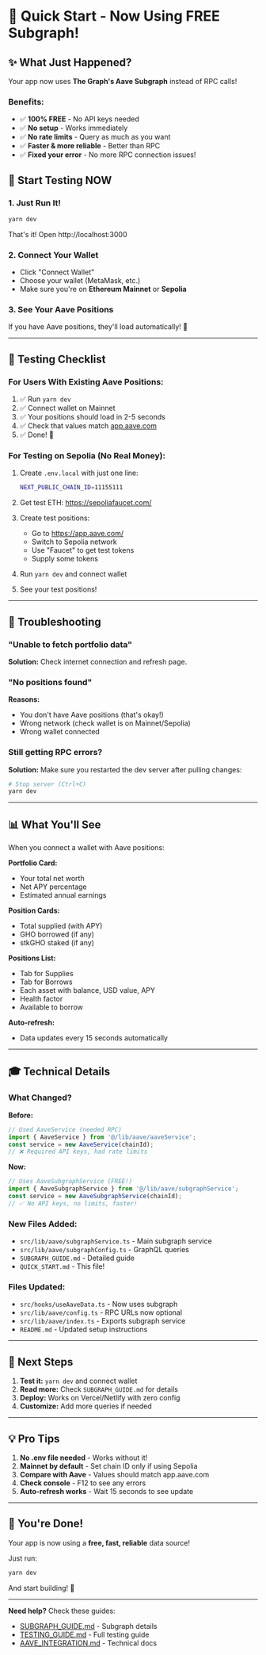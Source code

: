 # 🚀 Quick Start - Now Using FREE Subgraph!

## ✨ What Just Happened?

Your app now uses **The Graph's Aave Subgraph** instead of RPC calls!

### Benefits:
- ✅ **100% FREE** - No API keys needed
- ✅ **No setup** - Works immediately  
- ✅ **No rate limits** - Query as much as you want
- ✅ **Faster & more reliable** - Better than RPC
- ✅ **Fixed your error** - No more RPC connection issues!

## 🎯 Start Testing NOW

### 1. Just Run It!

```bash
yarn dev
```

That's it! Open http://localhost:3000

### 2. Connect Your Wallet

- Click "Connect Wallet"
- Choose your wallet (MetaMask, etc.)
- Make sure you're on **Ethereum Mainnet** or **Sepolia**

### 3. See Your Aave Positions

If you have Aave positions, they'll load automatically! 🎉

---

## 📝 Testing Checklist

### For Users With Existing Aave Positions:

1. ✅ Run `yarn dev`
2. ✅ Connect wallet on Mainnet
3. ✅ Your positions should load in 2-5 seconds
4. ✅ Check that values match [app.aave.com](https://app.aave.com/)
5. ✅ Done! 🎉

### For Testing on Sepolia (No Real Money):

1. Create `.env.local` with just one line:
   ```bash
   NEXT_PUBLIC_CHAIN_ID=11155111
   ```

2. Get test ETH: https://sepoliafaucet.com/

3. Create test positions:
   - Go to https://app.aave.com/
   - Switch to Sepolia network
   - Use "Faucet" to get test tokens
   - Supply some tokens

4. Run `yarn dev` and connect wallet

5. See your test positions!

---

## 🐛 Troubleshooting

### "Unable to fetch portfolio data"

**Solution:** Check internet connection and refresh page.

### "No positions found"

**Reasons:**
- You don't have Aave positions (that's okay!)
- Wrong network (check wallet is on Mainnet/Sepolia)
- Wrong wallet connected

### Still getting RPC errors?

**Solution:** Make sure you restarted the dev server after pulling changes:
```bash
# Stop server (Ctrl+C)
yarn dev
```

---

## 📊 What You'll See

When you connect a wallet with Aave positions:

**Portfolio Card:**
- Your total net worth
- Net APY percentage
- Estimated annual earnings

**Position Cards:**
- Total supplied (with APY)
- GHO borrowed (if any)
- stkGHO staked (if any)

**Positions List:**
- Tab for Supplies
- Tab for Borrows
- Each asset with balance, USD value, APY
- Health factor
- Available to borrow

**Auto-refresh:**
- Data updates every 15 seconds automatically

---

## 🎓 Technical Details

### What Changed?

**Before:**
```typescript
// Used AaveService (needed RPC)
import { AaveService } from '@/lib/aave/aaveService';
const service = new AaveService(chainId);
// ❌ Required API keys, had rate limits
```

**Now:**
```typescript
// Uses AaveSubgraphService (FREE!)
import { AaveSubgraphService } from '@/lib/aave/subgraphService';
const service = new AaveSubgraphService(chainId);
// ✅ No API keys, no limits, faster!
```

### New Files Added:
- `src/lib/aave/subgraphService.ts` - Main subgraph service
- `src/lib/aave/subgraphConfig.ts` - GraphQL queries
- `SUBGRAPH_GUIDE.md` - Detailed guide
- `QUICK_START.md` - This file!

### Files Updated:
- `src/hooks/useAaveData.ts` - Now uses subgraph
- `src/lib/aave/config.ts` - RPC URLs now optional
- `src/lib/aave/index.ts` - Exports subgraph service
- `README.md` - Updated setup instructions

---

## 🌟 Next Steps

1. **Test it:** `yarn dev` and connect wallet
2. **Read more:** Check `SUBGRAPH_GUIDE.md` for details
3. **Deploy:** Works on Vercel/Netlify with zero config
4. **Customize:** Add more queries if needed

---

## 💡 Pro Tips

1. **No .env file needed** - Works without it!
2. **Mainnet by default** - Set chain ID only if using Sepolia
3. **Compare with Aave** - Values should match app.aave.com
4. **Check console** - F12 to see any errors
5. **Auto-refresh works** - Wait 15 seconds to see update

---

## 🎉 You're Done!

Your app is now using a **free, fast, reliable** data source!

Just run:
```bash
yarn dev
```

And start building! 🚀

---

**Need help?** Check these guides:
- [SUBGRAPH_GUIDE.md](SUBGRAPH_GUIDE.md) - Subgraph details
- [TESTING_GUIDE.md](TESTING_GUIDE.md) - Full testing guide  
- [AAVE_INTEGRATION.md](AAVE_INTEGRATION.md) - Technical docs


